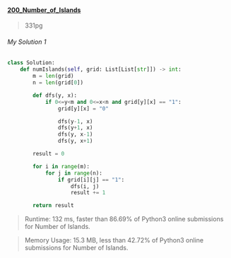 #### [200_Number_of_Islands](https://leetcode.com/problems/valid-palindrome/submissions/)
> 331pg


###### My Solution 1
```python
class Solution:
    def numIslands(self, grid: List[List[str]]) -> int:
        m = len(grid)
        n = len(grid[0])

        def dfs(y, x):
            if 0<=y<m and 0<=x<n and grid[y][x] == "1":
                grid[y][x] = "0"

                dfs(y-1, x)
                dfs(y+1, x)
                dfs(y, x-1)
                dfs(y, x+1)

        result = 0

        for i in range(m):
            for j in range(n):
                if grid[i][j] == "1":
                    dfs(i, j)
                    result += 1

        return result
```
> Runtime: 132 ms, faster than 86.69% of Python3 online submissions for Number of Islands.

> Memory Usage: 15.3 MB, less than 42.72% of Python3 online submissions for Number of Islands.


